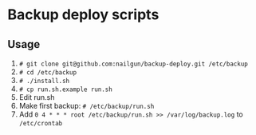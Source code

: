 # Backup deploy scripts

## Usage

1. `# git clone git@github.com:nailgun/backup-deploy.git /etc/backup`
2. `# cd /etc/backup`
3. `# ./install.sh`
4. `# cp run.sh.example run.sh`
5. Edit run.sh
6. Make first backup: `# /etc/backup/run.sh`
7. Add `0 4 * * * root /etc/backup/run.sh >> /var/log/backup.log` to `/etc/crontab`
